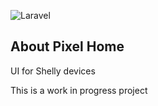 
![Laravel](https://github.com/tuxonice/pixel-home/workflows/tests/badge.svg)

## About Pixel Home

UI for Shelly devices

This is a work in progress project
